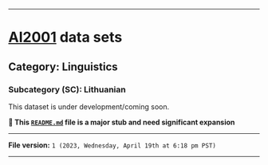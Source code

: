 
***

# [AI2001](https://github.com/seanpm2001/AI2001/) data sets

## Category: Linguistics

### Subcategory (SC): Lithuanian

This dataset is under development/coming soon.

**🌱️ This [`README.md`](/README.md) file is a major stub and need significant expansion**

***

**File version:** `1 (2023, Wednesday, April 19th at 6:18 pm PST)`

***
